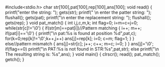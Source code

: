 #include<stdio.h>
char str[100],pat[100],rep[100],ans[100];
void read()
{
	printf("enter the string: ");
	gets(str);
	printf(" \n enter the patter string: ");
	flushall();
	gets(pat);
	printf("\n enter the replacement string: ");
	flushall();
	gets(rep);
}
void pat_match()
{
	int i,j,c,m,k;
	int flag=0;
	i=m=c=j=0;
	while(str[c]!='\0')
	{
		if(str[m]==pat[i])//Pattern matching
		{
			i++;
			m++;
			if(pat[i]=='\0')
			{
				printf("\n pat:%s is found at position %d",pat,c);
				for(k=0;rep[k]!='\0';k++,j++)
					ans[j]=rep[k];
				i=0;
				c=m;
				flag=1;
			}
		}
		else//pattern mismatch
		{
			ans[j]=str[c];
			j++;
			c++;
			m=c;
			i=0;
   }
	}
	ans[j]='\0';
	if(flag==0)
		printf("\n PAT:%s is not found in STR:%s",pat,str);
	else
		printf("\n The resulting string is: %s",ans);
}
void main()
{
	clrscr();
	read();
	pat_match();
	getch();
}
   
